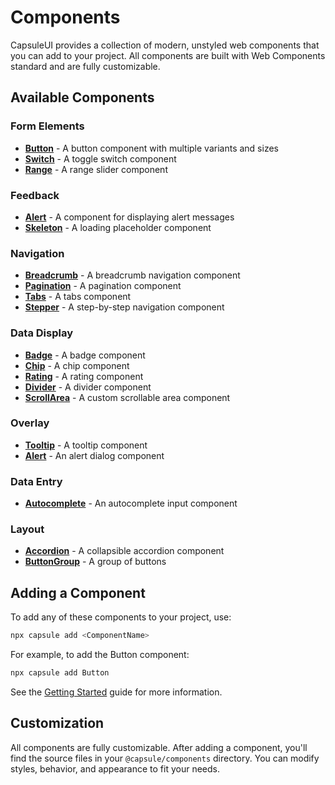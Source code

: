 # Components

CapsuleUI provides a collection of modern, unstyled web components that you can add to your project. All components are built with Web Components standard and are fully customizable.

## Available Components

### Form Elements

- **[Button](/components/button)** - A button component with multiple variants and sizes
- **[Switch](/components/switch)** - A toggle switch component
- **[Range](/components/range)** - A range slider component

### Feedback

- **[Alert](/components/alert)** - A component for displaying alert messages
- **[Skeleton](/components/skeleton)** - A loading placeholder component

### Navigation

- **[Breadcrumb](/components/breadcrumb)** - A breadcrumb navigation component
- **[Pagination](/components/pagination)** - A pagination component
- **[Tabs](/components/tabs)** - A tabs component
- **[Stepper](/components/stepper)** - A step-by-step navigation component

### Data Display

- **[Badge](/components/badge)** - A badge component
- **[Chip](/components/chip)** - A chip component
- **[Rating](/components/rating)** - A rating component
- **[Divider](/components/divider)** - A divider component
- **[ScrollArea](/components/scroll-area)** - A custom scrollable area component

### Overlay

- **[Tooltip](/components/tooltip)** - A tooltip component
- **[Alert](/components/alert)** - An alert dialog component

### Data Entry

- **[Autocomplete](/components/autocomplete)** - An autocomplete input component

### Layout

- **[Accordion](/components/accordion)** - A collapsible accordion component
- **[ButtonGroup](/components/button-group)** - A group of buttons

## Adding a Component

To add any of these components to your project, use:

```bash
npx capsule add <ComponentName>
```

For example, to add the Button component:

```bash
npx capsule add Button
```

See the [Getting Started](/getting-started) guide for more information.

## Customization

All components are fully customizable. After adding a component, you'll find the source files in your `@capsule/components` directory. You can modify styles, behavior, and appearance to fit your needs.
